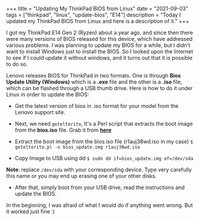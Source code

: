 +++
title = "Updating My ThinkPad BIOS from Linux"
date = "2021-09-03"
tags = ["thinkpad", "linux", "update-bios", "E14"]
description = "Today I updated my ThinkPad BIOS from Linux and here is a description of it."
+++

I got my ThinkPad E14 Gen 2 (Ryzen) about a year ago, and since then there were many versions of BIOS released for this device, which have addressed various problems. I was planning to update my BIOS for a while, but I didn't want to install Windows just to install the BIOS. So I looked upon the Internet to see if I could update it without windows, and it turns out that it is possible to do so.

Lenovo releases BIOS for ThinkPad in two formats. One is through **Bios Update Utility (Windows)** which is a **.exe** file and the other is a **.iso** file, which can be flashed through a USB thumb drive. Here is how to do it under Linux in order to update the BIOS:

- Get the latest version of bios in .iso format for your model from the Lenovo support site.

- Next, we need `geteltorito`, It's a Perl script that extracts the boot image from the **bios.iso** file. Grab it from [**here**](https://userpages.uni-koblenz.de/~krienke/ftp/noarch/geteltorito/geteltorito/geteltorito.pl)

- Extract the boot image from the bios.iso file (r1auj38wd.iso in my case) `$ geteltorito.pl -o bios_update.img r1auj38wd.iso`

- Copy Image to USB using dd `$ sudo dd if=bios_update.img of=/dev/sda`

**Note**: replace `/dev/sda` with your corresponding device. Type very carefully this name or you may end up erasing one of your other disks.

- After that, simply boot from your USB drive, read the instructions and update the BIOS.

In the beginning, I was afraid of what I would do if anything went wrong. But it worked just fine :)
